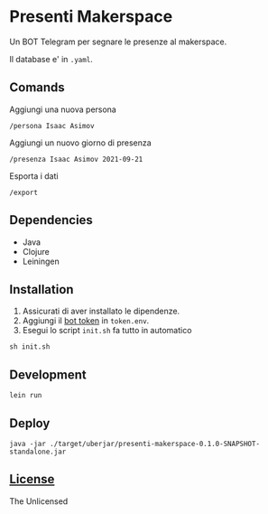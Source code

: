 # Presenti Makerspace

Un BOT Telegram per segnare le presenze al makerspace.

Il database e' in `.yaml`.

## Comands

Aggiungi una nuova persona

```
/persona Isaac Asimov
```

Aggiungi un nuovo giorno di presenza

```
/presenza Isaac Asimov 2021-09-21
```

Esporta i dati

```
/export
```

## Dependencies

- Java
- Clojure
- Leiningen

## Installation

1. Assicurati di aver installato le dipendenze.
1. Aggiungi il [bot token](https://core.telegram.org/bots) in `token.env`.
1. Esegui lo script `init.sh` fa tutto in automatico

``` shell
sh init.sh
```

## Development

``` shell
lein run
```

## Deploy

``` shell
java -jar ./target/uberjar/presenti-makerspace-0.1.0-SNAPSHOT-standalone.jar
```

## [License](./LICENSE)

The Unlicensed

